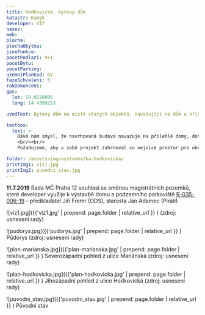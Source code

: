 ```yaml
---
title: Hodkovická, bytový dům
katastr: Kamýk
developer: YIT
nazev:
web:
plocha:
plochaObytna:
jineFunkce:
pocetPodlazi: 9+1
pocetBytu:
pocetParking:
uzemniPlanKod: OV
fazeSchvaleni: 5
rokDokonceni:
gps:
  lat: 50.0220806
  long: 14.4399253

uvodText: Bytový dům na místě starých objektů, navazující na dům u křižovatky ulic Mariánská s Novodvorská

textbox:
  text: >
    Dává nám smysl, že navrhovaná budova navazuje na přilehlé domy, dotváří území v jeden blok a přidává nové průchody skrz vnitroblok.
    <br/><br/>
    Požadujeme, aby v sobě projekt zahrnoval co nejvíce prostor pro občanskou vybavenost, tedy jinou než bytovou funkci.

folder: /assets/img/vystavba/ka-hodkovicka/
printImg1: viz1.jpg
printImg2: puvodni_stav.jpg
---
```


**11.7.2019** Rada MČ Praha 12 souhlasí se směnou magistrátních pozemků, které developer využije k výstavbě domu a podzemního parkoviště   [R-035-006-19](https://www.praha12.cz/assets/File.ashx?id_org=80112&id_dokumenty=70894) - předkladatel Jiří Fremr (ODS), starosta Jan Adamec (Piráti)

![viz1.jpg]({{'viz1.jpg' | prepend: page.folder | relative_url }} )
(zdroj: usnesení rady)

![pudorys.jpg]({{'pudorys.jpg' | prepend: page.folder | relative_url }} )
Půdorys (zdroj: usnesení rady)

![plan-marianska.jpg]({{'plan-marianska.jpg' | prepend: page.folder | relative_url }} )
Severozápadní pohled z ulice Mariánská (zdroj: usnesení rady)

![plan-hodkovicka.jpg]({{'plan-hodkovicka.jpg' | prepend: page.folder | relative_url }} )
Jihozápadní pohled z ulice Hodkovická (zdroj: usnesení rady)

![puvodni_stav.jpg]({{'puvodni_stav.jpg' | prepend: page.folder | relative_url }} )
Původní stav
